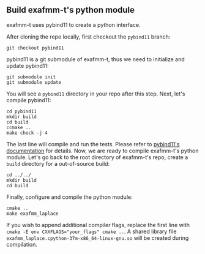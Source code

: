 ## Build exafmm-t's python module 

exafmm-t uses pybind11 to create a python interface.

After cloning the repo locally, first checkout the `pybind11` branch:

```shell
git checkout pybind11
```

pybind11 is a git submodule of exafmm-t, thus we need to initialize and update pybind11:

```shell
git submodule init
git submodule update
```

You will see a `pybind11` directory in your repo after this step. Next, let's compile pybind11:

```shell
cd pybind11
mkdir build
cd build
ccmake ..
make check -j 4
```

The last line will compile and run the tests. Please refer to [pybind11's documentation](https://pybind11.readthedocs.io/en/stable/basics.html) for details.
Now, we are ready to compile exafmm-t's python module. Let's go back to the root directory of exafmm-t's repo, create a `build` directory for a out-of-source build:

```shell
cd ../../
mkdir build
cd build
```

Finally, configure and compile the python module:

```shell
cmake ..
make exafmm_laplace
```

If you wish to append additional compiler flags, replace the first line with `cmake -E env CXXFLAGS="your_flags" cmake ..`.
A shared library file `exafmm_laplace.cpython-37m-x86_64-linux-gnu.so` will be created during compilation. 
